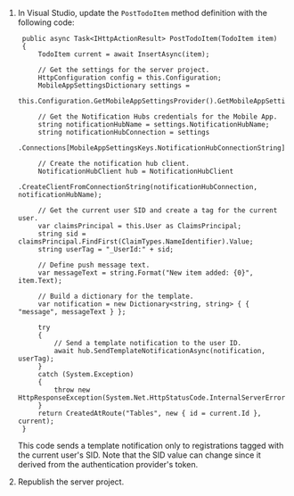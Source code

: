 <!-- not suitable for Mooncake -->

<!---Use the procedure that matches your backend project type&mdash;either [.NET backend](#dotnet) or [Node.js backend](#nodejs).

### <a name="dotnet"></a>.NET backend project -->
1. In Visual Studio, update the `PostTodoItem` method definition with the following code:  

	    public async Task<IHttpActionResult> PostTodoItem(TodoItem item)
	    {
	        TodoItem current = await InsertAsync(item);
	
	        // Get the settings for the server project.
	        HttpConfiguration config = this.Configuration;
	        MobileAppSettingsDictionary settings =
	            this.Configuration.GetMobileAppSettingsProvider().GetMobileAppSettings();
	
	        // Get the Notification Hubs credentials for the Mobile App.
	        string notificationHubName = settings.NotificationHubName;
	        string notificationHubConnection = settings
	            .Connections[MobileAppSettingsKeys.NotificationHubConnectionString].ConnectionString;
	
	        // Create the notification hub client.
	        NotificationHubClient hub = NotificationHubClient
	            .CreateClientFromConnectionString(notificationHubConnection, notificationHubName);
	
	        // Get the current user SID and create a tag for the current user.
	        var claimsPrincipal = this.User as ClaimsPrincipal;
	        string sid = claimsPrincipal.FindFirst(ClaimTypes.NameIdentifier).Value;
	        string userTag = "_UserId:" + sid;
	
	        // Define push message text.
	        var messageText = string.Format("New item added: {0}", item.Text);
	
	        // Build a dictionary for the template.
	        var notification = new Dictionary<string, string> { { "message", messageText } };
	
	        try
	        {
	            // Send a template notification to the user ID.
	            await hub.SendTemplateNotificationAsync(notification, userTag);
	        }
	        catch (System.Exception)
	        {
	            throw new HttpResponseException(System.Net.HttpStatusCode.InternalServerError);
	        }
	        return CreatedAtRoute("Tables", new { id = current.Id }, current);
	    }

	This code sends a template notification only to registrations tagged with the current user's SID. Note that the SID value can change since it derived from the authentication provider's token. 
 
2. Republish the server project.

<!---### <a name="nodejs"></a>Node.js backend project

1. Replace the existing code in the todoitem.js file with the following:

		var azureMobileApps = require('azure-mobile-apps'),
	    promises = require('azure-mobile-apps/src/utilities/promises'),
	    logger = require('azure-mobile-apps/src/logger');
	
		var table = azureMobileApps.table();
		
		table.insert(function (context) {
	    // For more information about the Notification Hubs JavaScript SDK, 
	    // see http://aka.ms/nodejshubs
	    logger.info('Running TodoItem.insert');

		// Get the current user SID and create a tag for the current user.
        string userTag = context.user.Id;
	    
	    // Define the template payload.
	    var payload = '{"message": context.item.text}'; 
	    
	    // Execute the insert.  The insert returns the results as a Promise,
	    // Do the push as a post-execute action within the promise flow.
	    return context.execute()
	        .then(function (results) {
	            // Only do the push if configured
	            if (context.push) {
					// Send a template notification.
	                context.push.send(userTag, payload, function (error) {
	                    if (error) {
	                        logger.error('Error while sending push notification: ', error);
	                    } else {
	                        logger.info('Push notification sent successfully!');
	                    }
	                });
	            }
	            // Don't forget to return the results from the context.execute()
	            return results;
	        })
	        .catch(function (error) {
	            logger.error('Error while running context.execute: ', error);
	        });
		});

		module.exports = table;  

	This sends a template notification only to registrations tagged with the current user's SID. Note that the SID value can change since it derived from the authentication provider's token. 

2. When editing the file in your local computer, republish the server project.-->